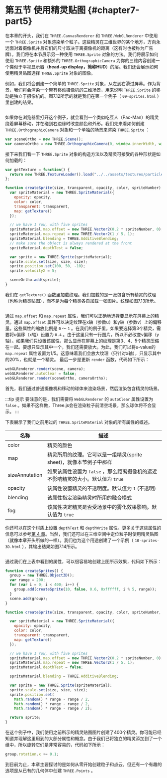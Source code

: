 # 第五节 使用精灵贴图 {#chapter7-part5}

在本章的开头，我们在 `THREE.CanvasRenderer` 和 `THREE.WebGLRenderer` 中使用一个 `THREE.Sprite` 对象渲染单个粒子。这些精灵在三维世界的某个地方，方向永远面对着摄像机并且它们的尺寸取决于离摄像机的距离（这有时也被称为广告牌）。我们将在本节展示另一种使用 `THREE.Sprite` 对象的方法。我们将展示如何使用 `THREE.Sprite` 和额外的 `THREE.OrthographicCamera` 为你的三维内容创建一个类似于平视显示器（**head-up display，简称HUD**）的层。我们还会展示如何使用精灵贴图选择 `THREE.Sprite` 对象的图像。

例如，我们将会创建一个简单的 `THREE.Sprite` 对象，从左到右滑过屏幕。作为背景，我们将会渲染一个带有移动摄像机的三维场景，用来说明 `THREE.Sprite` 的移动是独立于摄像机的。图7.12所示的就是我们在第一个例子（ `09-sprites.html` ）里创建的结果。

<Image :index="12" />

如果你在浏览器里打开这个例子，就会看到一个类似吃豆人（Pac-Man）的精灵绕着屏幕移动，并在碰到右边缘时改变颜色和外形。我们先来看如何创建 `THREE.OrthographicCamera` 对象和一个单独的场景来渲染 `THREE.Sprite` ：

```js
var sceneOrtho = new THREE.Scene();
var cameraOrtho = new THREE.OrthographicCamera(0, window.innerWidth, window.innerHeight, 0, -10, 10);
```

接下来我们看一下 `THREE.Sprite` 对象的构造方法以及精灵可接受的各种形状是如何加载的：

```js
var getTexture = function() {
  return new THREE.TextureLoader().load("../../assets/textures/particles/sprite-sheet.png");
};

function createSprite(size, transparent, opacity, color, spriteNumber) {
  var spriteMaterial = new THREE.SpriteMaterial({
    opacity: opacity,
    color: color,
    transparent: transparent,
    map: getTexture()
  });

  // we have 1 row, with five sprites
  spriteMaterial.map.offset = new THREE.Vector2(0.2 * spriteNumber, 0);
  spriteMaterial.map.repeat = new THREE.Vector2(1 / 5, 1);
  spriteMaterial.blending = THREE.AdditiveBlending;
  // make sure the object is always rendered at the front
  spriteMaterial.depthTest = false;

  var sprite = new THREE.Sprite(spriteMaterial);
  sprite.scale.set(size, size, size);
  sprite.position.set(100, 50, -10);
  sprite.velocityX = 5;

  sceneOrtho.add(sprite);
}
```

我们在 `getTexture()` 函数里加载纹理。我们加载的是一张包含所有精灵的纹理（也称为精灵贴图），而不是为每个精灵各自加载一张图片。纹理如图7.13所示。

<Image :index="13" />

通过 `map.offset` 和 `map.repeat` 属性，我们可以正确地选择要显示在屏幕上的精灵。通过 `map.offset` 属性可以决定纹理在x轴（参数u）和y轴（参数v）上的偏移量。这些属性的缩放比例是 `0` ～ `1` 。在我们的例子里，如果要选择第3个精灵，需要将u偏移（x轴）设置为 `0.4` 。由于这里只有一行图片，所以不必改变v偏移（y轴）。如果我们只设置该属性，那么显示在屏幕上的纹理是第3、4、5个精灵压缩在一起。要想只显示其中一个，我们还需要放大。为此，我们可以将u-value的 `map.repeat` 属性设置为1/5。这意味着我们会放大纹理（只针对x轴），只显示其中的20%，也就是一个精灵。
最后一步是更新 `render` 函数，代码如下所示：

```js
webGLRenderer.render(scene, camera);
webGLRenderer.autoClear = false;
webGLRenderer.render(sceneOrtho, cameraOrtho);
```

首先，我们通过普通摄像机和移动的球体来渲染场景，然后渲染包含精灵的场景。

:::tip 提示
要注意的是，我们需要将 `WebGLRenderer` 的 `autoClear` 属性设置为 `false` 。如果不这样做，Three.js会在渲染粒子前清空场景，那么球体将不会显示。
:::

下表展示了我们之前用过的 `THREE.SpriteMaterial` 对象的所有属性的概述。

| 名称 | 描述 |
| --- | --- |
| color | 精灵的颜色 |
| map | 精灵所用的纹理。它可以是一组精灵(sprite sheet)，就像本节例子中那样 |
| sizeAnnutation | 如果该属性设置为 `false` ，那么距离摄像机的远近不影响精灵的大小。默认值为 `true` |
| opacity | 该属性设置精灵的不透明度。默认值为 `1` (不透明) |
| blending | 该属性指定渲染精灵时所用的融合模式 |
| fog | 该属性决定精灵是否受场景中的雾化效果影响。默认值为 `true` |

你还可以在这个材质上设置 `depthTest` 和 `depthWrite` 属性。更多关于这些属性的信息可以参考[第 4 章](/docs/chapter4/)。当然，我们还可以在三维空间中定位粒子时使用精灵贴图（就像本章开头所做的一样）。我们也为这个用途创建了一个示例（ `10-sprites-3D.html` ），其输出结果如图7.14所示。

<Image :index="14" />

通过我们在上表中看到的属性，可以很容易地创建上图所示效果，代码如下所示：

```js
function createSprites() {
  group = new THREE.Object3D();
  var range = 200;
  for (var i = 0; i < 400; i++) {
    group.add(createSprite(10, false, 0.6, 0xffffff, i % 5, range));
  }
  scene.add(group);
}

function createSprite(size, transparent, opacity, color, spriteNumber, range) {

  var spriteMaterial = new THREE.SpriteMaterial({
    opacity: opacity,
    color: color,
    transparent: transparent,
    map: getTexture()
  });

  // we have 1 row, with five sprites
  spriteMaterial.map.offset = new THREE.Vector2(0.2 * spriteNumber, 0);
  spriteMaterial.map.repeat = new THREE.Vector2(1 / 5, 1);
  spriteMaterial.depthTest = false;

  spriteMaterial.blending = THREE.AdditiveBlending;

  var sprite = new THREE.Sprite(spriteMaterial);
  sprite.scale.set(size, size, size);
  sprite.position.set(
    Math.random() * range - range / 2,
    Math.random() * range - range / 2,
    Math.random() * range - range / 2);

  return sprite;
}
```

在这个例子中，我们使用之前所示的精灵贴图图片创建了400个精灵。你可能已经知道并理解这里用到的大部分属性和概念。由于我们已将独立的精灵添加到了一个组中，所以旋转它们是非常容易的，代码如下所示：

```js
group.rotation.x += 0.1;
```

到目前为止，本章主要探讨的是如何从零开始创建粒子和点云。但还有一个有趣的选项是从已有的几何体中创建 `THREE.Points` 。
